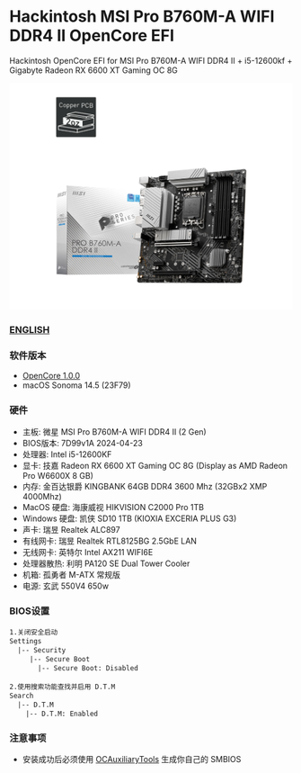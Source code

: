 # Hackintosh MSI Pro B760M-A WIFI DDR4 II OpenCore EFI

Hackintosh OpenCore EFI for MSI Pro B760M-A WIFI DDR4 II + i5-12600kf + Gigabyte Radeon RX 6600 XT Gaming OC 8G

![image](Motherbord.png)

### [ENGLISH](README.EN.md)

### 软件版本

- [OpenCore 1.0.0](https://github.com/acidanthera/OpenCorePkg)
- macOS Sonoma 14.5 (23F79)

### 硬件

- 主板: 微星 MSI Pro B760M-A WIFI DDR4 II (2 Gen)
- BIOS版本: 7D99v1A 2024-04-23
- 处理器: Intel i5-12600KF
- 显卡: 技嘉 Radeon RX 6600 XT Gaming OC 8G (Display as AMD Radeon Pro W6600X 8 GB)
- 内存: 金百达银爵 KINGBANK 64GB DDR4 3600 Mhz (32GBx2 XMP 4000Mhz)
- MacOS 硬盘: 海康威视 HIKVISION C2000 Pro 1TB
- Windows 硬盘: 凯侠 SD10 1TB (KIOXIA EXCERIA PLUS G3)
- 声卡: 瑞昱 Realtek ALC897
- 有线网卡: 瑞昱 Realtek RTL8125BG 2.5GbE LAN
- 无线网卡: 英特尔 Intel AX211 WIFI6E
- 处理器散热: 利明 PA120 SE Dual Tower Cooler
- 机箱:  孤勇者 M-ATX 常规版
- 电源:  玄武 550V4 650w

### BIOS设置

```
1.关闭安全启动
Settings
  |-- Security
     |-- Secure Boot
       |-- Secure Boot: Disabled

2.使用搜索功能查找并启用 D.T.M 
Search
  |-- D.T.M
    |-- D.T.M: Enabled

```

### 注意事项

 - 安装成功后必须使用 [OCAuxiliaryTools](https://github.com/ic005k/OCAuxiliaryTools) 生成你自己的 SMBIOS
